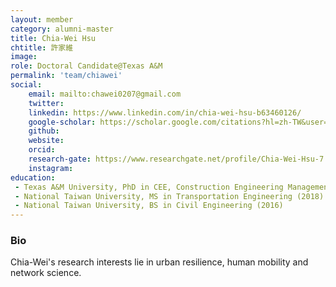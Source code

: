 ```yaml
---
layout: member
category: alumni-master
title: Chia-Wei Hsu
chtitle: 許家維
image: 
role: Doctoral Candidate@Texas A&M
permalink: 'team/chiawei'
social:
    email: mailto:chawei0207@gmail.com
    twitter:
    linkedin: https://www.linkedin.com/in/chia-wei-hsu-b63460126/
    google-scholar: https://scholar.google.com/citations?hl=zh-TW&user=QJc1UyIAAAAJ&view_op=list_works&authuser=1&sortby=pubdate
    github: 
    website: 
    orcid: 
    research-gate: https://www.researchgate.net/profile/Chia-Wei-Hsu-7
    instagram: 
education:
 - Texas A&M University, PhD in CEE, Construction Engineering Management (2020-)
 - National Taiwan University, MS in Transportation Engineering (2018)
 - National Taiwan University, BS in Civil Engineering (2016)
---
```


<h3>Bio</h3>
Chia-Wei's research interests lie in urban resilience, human mobility and network science.
